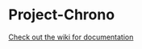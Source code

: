 # Project-Chrono

[Check out the wiki for documentation](https://github.com/ConnerTenn/Project-Chrono/wiki)

